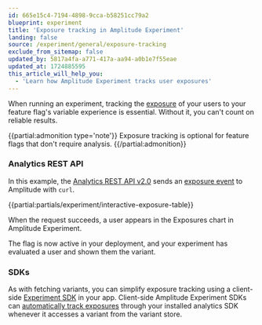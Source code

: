 ```yaml
---
id: 665e15c4-7194-4898-9cca-b58251cc79a2
blueprint: experiment
title: 'Exposure tracking in Amplitude Experiment'
landing: false
source: /experiment/general/exposure-tracking
exclude_from_sitemap: false
updated_by: 5817a4fa-a771-417a-aa94-a0b1e7f55eae
updated_at: 1724885595
this_article_will_help_you:
  - 'Learn how Amplitude Experiment tracks user exposures'
---
```

When running an experiment, tracking the [exposure](/docs/feature-experiment/under-the-hood/event-tracking#exposure-events) of your users to your feature flag's variable experience is essential. Without it, you can't count on reliable results.

{{partial:admonition type='note'}}
Exposure tracking is optional for feature flags that don't require analysis.
{{/partial:admonition}}

### Analytics REST API

In this example, the [Analytics REST API v2.0](/docs/apis/analytics/http-v2) sends an [exposure event](/docs/feature-experiment/under-the-hood/event-tracking#exposure-events)  to Amplitude with `curl`.

{{partial:partials/experiment/interactive-exposure-table}}

When the request succeeds, a user appears in the Exposures chart in Amplitude Experiment.

The flag is now active in your deployment, and your experiment has evaluated a user and shown them the variant.

### SDKs

As with fetching variants, you can simplify exposure tracking using a client-side [Experiment SDK](/docs/sdks/experiment-sdks) in your app. Client-side Amplitude Experiment SDKs can [automatically track exposures](/docs/feature-experiment/under-the-hood/event-tracking#automatic-exposure-tracking) through your installed analytics SDK whenever it accesses a variant from the variant store.
